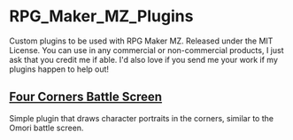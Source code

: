 # RPG_Maker_MZ_Plugins
 Custom plugins to be used with RPG Maker MZ. Released under the MIT License. You can use in any commercial or non-commercial products, I just ask
 that you credit me if able. I'd also love if you send me your work if my plugins happen to help out!
 
 ## [Four Corners Battle Screen](/FourCornersBattleScreen/)
 Simple plugin that draws character portraits in the corners, similar to the Omori battle screen.
